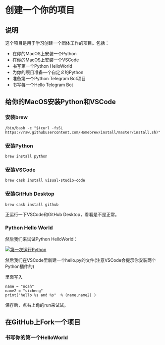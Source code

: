 # 创建一个你的项目

## 说明

这个项目是用于学习创建一个团体工作的项目。包括：

* 在你的MacOS上安装一个Python
* 在你的MacOS上安装一个VSCode
* 书写第一个Python HelloWorld
* 为你的项目准备一个自定义的Python
* 准备第一个Python Telegram Bot项目
* 书写每一个Hello Telegram Bot

## 给你的MacOS安装Python和VSCode

### 安装brew

```
/bin/bash -c "$(curl -fsSL https://raw.githubusercontent.com/Homebrew/install/master/install.sh)"
```

### 安装Python

```
brew install python
```

### 安装VSCode

```
brew cask install visual-studio-code
```

### 安装GitHub Desktop

```
brew cask install github
```

正运行一下VSCode和GitHub Desktop，看看是不是正常。

### Python Hello World

然后我们来试试Python HelloWorld：

[![第一次运行Python](https://img.youtube.com/vi/Hb9YxknWvhY/0.jpg)](https://www.youtube.com/watch?v=Hb9YxknWvhY)

然后我们在VSCode里新建一个hello.py的文件(注意VSCode会提示你安装两个Python插件的)

里面写入

```
name = "noah"
name2 = "sicheng"
print("hello %s and %s"  % (name,name2) )
```

保存后，点右上角的run来试试。

## 在GitHub上Fork一个项目

### 书写你的第一个HelloWorld

